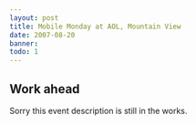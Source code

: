 ```yaml
---
layout: post
title: Mobile Monday at AOL, Mountain View
date: 2007-08-20
banner: 
todo: 1
---
```



## Work ahead

Sorry this event description is still in the works.

<!--
http://www.pavingways.com/mobile-monday-aol_119.html
-->

